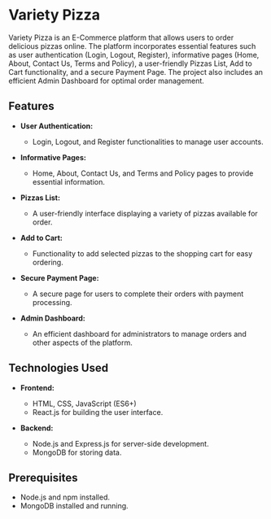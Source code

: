 # Variety Pizza 

Variety Pizza is an E-Commerce platform that allows users to order delicious pizzas online. The platform incorporates essential features such as user authentication (Login, Logout, Register), informative pages (Home, About, Contact Us, Terms and Policy), a user-friendly Pizzas List, Add to Cart functionality, and a secure Payment Page. The project also includes an efficient Admin Dashboard for optimal order management.

## Features

- **User Authentication:**
  - Login, Logout, and Register functionalities to manage user accounts.

- **Informative Pages:**
  - Home, About, Contact Us, and Terms and Policy pages to provide essential information.

- **Pizzas List:**
  - A user-friendly interface displaying a variety of pizzas available for order.

- **Add to Cart:**
  - Functionality to add selected pizzas to the shopping cart for easy ordering.

- **Secure Payment Page:**
  - A secure page for users to complete their orders with payment processing.

- **Admin Dashboard:**
  - An efficient dashboard for administrators to manage orders and other aspects of the platform.

## Technologies Used

- **Frontend:**
  - HTML, CSS, JavaScript (ES6+)
  - React.js for building the user interface.

- **Backend:**
  - Node.js and Express.js for server-side development.
  - MongoDB for storing data.

## Prerequisites

- Node.js and npm installed.
- MongoDB installed and running.


